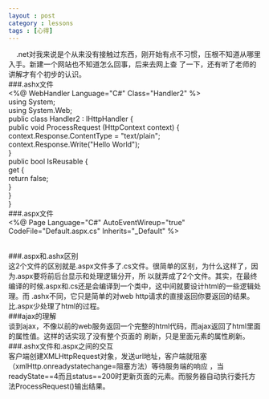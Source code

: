 ```yaml
---
layout : post
category : lessons
tags : [心得]
---
```

&nbsp;&nbsp;&nbsp;&nbsp;.net对我来说是个从来没有接触过东西，刚开始有点不习惯，压根不知道从哪里入手。新建一个网站也不知道怎么回事，后来去网上查
了一下，还有听了老师的讲解才有个初步的认识。   
###.ashx文件  
       <%@ WebHandler Language="C#" Class="Handler2" %>  
       using System;  
       using System.Web;   
       public class Handler2 : IHttpHandler {   
              public void ProcessRequest (HttpContext context) {   
              context.Response.ContentType = "text/plain";   
              context.Response.Write("Hello World");        
              }   
       public bool IsReusable {       
              get {  
                     return false;   
                     }  
              }     
       }      
###.aspx文件   
      <%@ Page Language="C#" AutoEventWireup="true"  CodeFile="Default.aspx.cs" Inherits="_Default" %>
      <!DOCTYPE html PUBLIC "-//W3C//DTD XHTML 1.0 Transitional//EN" "http://www.w3.org/TR/xhtml1/DTD/xhtml1-transitional.dtd">
      <html xmlns="http://www.w3.org/1999/xhtml">
      <head runat="server">
      <title>无标题页</title>
      </head>
      <body>
            <form id="form1" runat="server">
            </form>
      </body>
      <html>     
###.aspx和.ashx区别     
      这2个文件的区别就是.aspx文件多了.cs文件。很简单的区别，为什么这样了，因为.aspx要将前后台显示和处理逻辑分开，所
      以就弄成了2个文件。其实，在最终编译的时候.aspx和.cs还是会编译到一个类中，这中间就要设计html的一些逻辑处理。而
      .ashx不同，它只是简单的对web http请求的直接返回你要返回的结果。比.aspx少处理了html的过程。   
###ajax的理解    
      谈到ajax，不像以前的web服务返回一个完整的html代码，而ajax返回了html里面的属性值。这样的话实现了没有整个页面的
      刷新，只是里面元素的属性刷新。  
###.ashx文件和.aspx之间的交互   
      客户端创建XMLHttpRequest对象，发送url地址，客户端就阻塞（xmlHttp.onreadystatechange=阻塞方法）等待服务端的响应
      ，当readyState==4而且status==200时更新页面的元素。而服务器自动执行委托方法ProcessRequest()输出结果。

 
